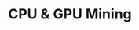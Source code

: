 ---
title: "CPU & GPU Mining"
metaTitle: "uPlexa | CPU & GPU Mining - Info & Guides"
metaDescription: "Details info and guides how to mining on uPlexa networks"
---